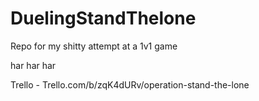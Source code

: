 # DuelingStandThelone
Repo for my shitty attempt at a 1v1 game 


har har har

Trello - Trello.com/b/zqK4dURv/operation-stand-the-lone
